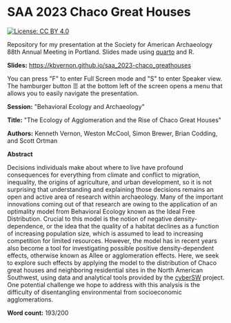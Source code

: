 
# SAA 2023 Chaco Great Houses

<!-- badges: start -->
[![License: CC BY 4.0](https://img.shields.io/badge/License-CC_BY_4.0-lightgrey.svg)](https://creativecommons.org/licenses/by/4.0/)
<!-- badges: end -->

Repository for my presentation at the Society for American Archaeology 88th Annual Meeting in Portland. Slides made using [quarto](https://quarto.org/) and R. 

__Slides:__ <https://kbvernon.github.io/saa_2023-chaco_greathouses>

You can press "F" to enter Full Screen mode and "S" to enter Speaker view. The hamburger button ☰ at the bottom left of the screen opens a menu that allows you to easily navigate the presentation.  

__Session:__ "Behavioral Ecology and Archaeology"

__Title:__ "The Ecology of Agglomeration and the Rise of Chaco Great Houses"

__Authors:__ Kenneth Vernon, Weston McCool, Simon Brewer, Brian Codding, and Scott Ortman

__Abstract__  

Decisions individuals make about where to live have profound consequences for everything from climate and conflict to migration, inequality, the origins of agriculture, and urban development, so it is not surprising that understanding and explaining those decisions remains an open and active area of research within archaeology. Many of the important innovations coming out of that research are owing to the application of an optimality model from Behavioral Ecology known as the Ideal Free Distribution. Crucial to this model is the notion of negative density-dependence, or the idea that the quality of a habitat declines as a function of increasing population size, which is assumed to lead to increasing competition for limited resources. However, the model has in recent years also become a tool for investigating possible positive density-dependent effects, otherwise known as Allee or agglomeration effects. Here, we seek to explore such effects by applying the model to the distribution of Chaco great houses and neighboring residential sites in the North American Southwest, using data and analytical tools provided by the [cyberSW](https://cybersw.org/) project. One potential challenge we hope to address with this analysis is the difficulty of disentangling environmental from socioeconomic agglomerations.  

__Word count:__ 193/200

